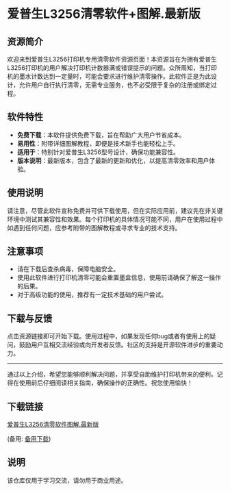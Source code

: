 # 爱普生L3256清零软件+图解.最新版

## 资源简介

欢迎来到爱普生L3256打印机专用清零软件资源页面！本资源旨在为拥有爱普生L3256打印机的用户解决打印机计数器满或错误提示的问题。众所周知，当打印机的墨水计数达到一定量时，可能会要求进行维护清零操作。此软件正是为此设计，允许用户自行执行清零，无需专业服务，也不必受限于复杂的注册或绑定过程。

## 软件特性
- **免费下载**：本软件提供免费下载，旨在帮助广大用户节省成本。
- **易用性**：附带详细图解教程，即便是技术新手也能轻松上手。
- **适用于**：特别针对爱普生L3256型号设计，确保功能兼容性。
- **版本说明**：最新版本，包含了最新的更新和优化，以提高清零效率和用户体验。

## 使用说明
请注意，尽管此软件宣称免费并可供下载使用，但在实际应用前，建议先在非关键环境中测试其兼容性和效果。每个打印机的具体情况可能不同，用户在使用过程中如遇到任何问题，应参考附带的图解教程或寻求专业的技术支持。

## 注意事项
- 请在下载后查杀病毒，保障电脑安全。
- 使用此软件进行打印机清零可能会重置墨盒信息，使用前请确保了解这一操作的后果。
- 对于高级功能的使用，推荐有一定技术基础的用户尝试。

## 下载与反馈
点击资源链接即可开始下载。使用过程中，如果发现任何bug或者有使用上的疑问，鼓励用户互相交流经验或向开发者反馈。社区的支持是开源软件进步的重要动力。

---

通过以上介绍，希望您能够顺利解决问题，并享受自助维护打印机带来的便利。记得在使用前后仔细阅读相关指南，确保操作的正确性。祝您使用愉快！

## 下载链接
[爱普生L3256清零软件图解.最新版](https://pan.quark.cn/s/cb77676b6317) 

(备用: [备用下载](https://pan.baidu.com/s/1A1QEd4jc2v3OA99MuC6z8g?pwd=1234))

## 说明

该仓库仅用于学习交流，请勿用于商业用途。

